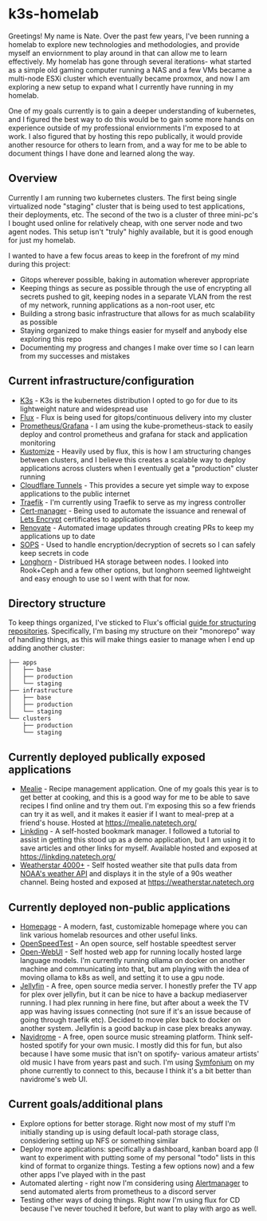 # k3s-homelab

Greetings! My name is Nate. Over the past few years, I've been running a homelab to explore new technologies and methodologies, and provide myself an enviornment to play around in that can allow me to learn effectively. My homelab has gone through several iterations- what started as a simple old gaming computer running a NAS and a few VMs became a multi-node ESXi cluster which eventually became proxmox, and now I am exploring a new setup to expand what I currently have running in my homelab.

One of my goals currently is to gain a deeper understanding of kubernetes, and I figured the best way to do this would be to gain some more hands on experience outside of my professional enviornments I'm exposed to at work. I also figured that by hosting this repo publically, it would provide another resource for others to learn from, and a way for me to be able to document things I have done and learned along the way.

## Overview

Currently I am running two kubernetes clusters. The first being single virtualized node "staging" cluster that is being used to test applications, their deployments, etc. The second of the two is a cluster of three mini-pc's I bought used online for relatively cheap, with one server node and two agent nodes. This setup isn't "truly" highly available, but it is good enough for just my homelab.

 I wanted to have a few focus areas to keep in the forefront of my mind during this project:

- Gitops wherever possible, baking in automation wherever appropriate
- Keeping things as secure as possible through the use of encrypting all secrets pushed to git, keeping nodes in a separate VLAN from the rest of my network, running applications as a non-root user, etc
- Building a strong basic infrastructure that allows for as much scalability as possible
- Staying organized to make things easier for myself and anybody else exploring this repo
- Documenting my progress and changes I make over time so I can learn from my successes and mistakes

## Current infrastructure/configuration

- [K3s](https://k3s.io/) - K3s is the kubernetes distribution I opted to go for due to its lightweight nature and widespread use
- [Flux](https://fluxcd.io/) - Flux is being used for gitops/continuous delivery into my cluster
- [Prometheus/Grafana](https://github.com/prometheus-community/helm-charts/tree/main) - I am using the kube-prometheus-stack to easily deploy and control prometheus and grafana for stack and application monitoring
- [Kustomize](https://kustomize.io/) - Heavily used by flux, this is how I am structuring changes between clusters, and I believe this creates a scalable way to deploy applications across clusters when I eventually get a "production" cluster running
- [Cloudflare Tunnels](https://developers.cloudflare.com/cloudflare-one/connections/connect-networks/) - This provides a secure yet simple way to expose applications to the public internet
- [Traefik](https://github.com/traefik/traefik) - I'm currently using Traefik to serve as my ingress controller
- [Cert-manager](https://cert-manager.io/) - Being used to automate the issuance and renewal of [Lets Encrypt](https://letsencrypt.org/) certificates to applications
- [Renovate](https://github.com/renovatebot/renovate) - Automated image updates through creating PRs to keep my applications up to date
- [SOPS](https://fluxcd.io/flux/guides/mozilla-sops/) - Used to handle encryption/decryption of secrets so I can safely keep secrets in code
- [Longhorn](https://longhorn.io/) - Distribued HA storage between nodes. I looked into Rook+Ceph and a few other options, but longhorn seemed lightweight and easy enough to use so I went with that for now.

## Directory structure

To keep things organized, I've sticked to Flux's official [guide for structuring repositories](https://fluxcd.io/flux/guides/repository-structure/). Specifically, I'm basing my structure on their "monorepo" way of handling things, as this will make things easier to manage when I end up adding another cluster:

```
├── apps
│   ├── base
│   ├── production 
│   └── staging
├── infrastructure
│   ├── base
│   ├── production 
│   └── staging
└── clusters
    ├── production
    └── staging
```

## Currently deployed publically exposed applications

- [Mealie](https://mealie.io/) - Recipe management application. One of my goals this year is to get better at cooking, and this is a good way for me to be able to save recipes I find online and try them out. I'm exposing this so a few friends can try it as well, and it makes it easier if I want to meal-prep at a friend's house. Hosted at https://mealie.natetech.org/
- [Linkding](https://github.com/sissbruecker/linkding) - A self-hosted bookmark manager. I followed a tutorial to assist in getting this stood up as a demo application, but I am using it to save articles and other links for myself. Available hosted and exposed at https://linkding.natetech.org/
- [Weatherstar 4000+](https://github.com/netbymatt/ws4kp) - Self hosted weather site that pulls data from [NOAA's weather API](https://www.weather.gov/documentation/services-web-api) and displays it in the style of a 90s weather channel. Being hosted and exposed at https://weatherstar.natetech.org

## Currently deployed non-public applications

- [Homepage](https://gethomepage.dev/) - A modern, fast, customizable homepage where you can link various homelab resources and other useful links.
- [OpenSpeedTest](https://github.com/openspeedtest/Speed-Test) - An open source, self hostable speedtest server
- [Open-WebUI](https://github.com/open-webui/open-webui?tab=readme-ov-file#open-webui-) - Self hosted web app for running locally hosted large language models. I'm currently running ollama on docker on another machine and communicating into that, but am playing with the idea of moving ollama to k8s as well, and setting it to use a gpu node.
- [Jellyfin](https://jellyfin.org/) - A free, open source media server. I honestly prefer the TV app for plex over jellyfin, but it can be nice to have a backup mediaserver running. I had plex running in here fine, but after about a week the TV app was having issues connecting (not sure if it's an issue because of going through traefik etc). Decided to move plex back to docker on another system. Jellyfin is a good backup in case plex breaks anyway.
- [Navidrome](https://github.com/navidrome/navidrome) - A free, open source music streaming platform. Think self-hosted spotify for your own music. I mostly did this for fun, but also because I have some music that isn't on spotify- various amateur artists' old music I have from years past and such. I'm using [Symfonium](https://symfonium.app/) on my phone currently to connect to this, because I think it's a bit better than navidrome's web UI.

## Current goals/additional plans

- Explore options for better storage. Right now most of my stuff I'm initially standing up is using default local-path storage class, considering setting up NFS or something similar
- Deploy more applications: specifically a dashboard, kanban board app (I want to experiment with putting some of my personal "todo" lists in this kind of format to organize things. Testing a few options now) and a few other apps I've played with in the past
- Automated alerting - right now I'm considering using [Alertmanager](https://prometheus.io/docs/alerting/latest/alertmanager/) to send automated alerts from prometheus to a discord server
- Testing other ways of doing things. Right now I'm using flux for CD because I've never touched it before, but want to play with argo as well.